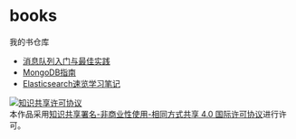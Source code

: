 # books
我的书仓库

- [消息队列入门与最佳实践](./消息队列入门与最佳实践/README.md)
- [MongoDB指南](MongoDB指南/README.md)
- [Elasticsearch速览学习笔记](Elasticsearch速览学习笔记/Elasticsearch速览学习笔记.md)

<a rel="license" href="http://creativecommons.org/licenses/by-nc-sa/4.0/"><img alt="知识共享许可协议" style="border-width:0" src="https://i.creativecommons.org/l/by-nc-sa/4.0/88x31.png" /></a><br />本作品采用<a rel="license" href="http://creativecommons.org/licenses/by-nc-sa/4.0/deed.zh">知识共享署名-非商业性使用-相同方式共享 4.0 国际许可协议</a>进行许可。

